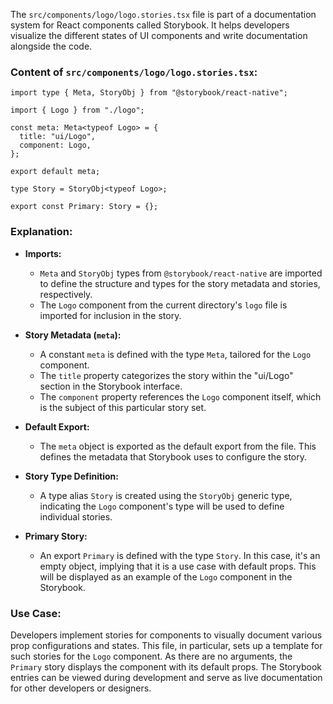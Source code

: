 The `src/components/logo/logo.stories.tsx` file is part of a documentation system for React components called Storybook. It helps developers visualize the different states of UI components and write documentation alongside the code.

### Content of `src/components/logo/logo.stories.tsx`:

```tsx
import type { Meta, StoryObj } from "@storybook/react-native";

import { Logo } from "./logo";

const meta: Meta<typeof Logo> = {
  title: "ui/Logo",
  component: Logo,
};

export default meta;

type Story = StoryObj<typeof Logo>;

export const Primary: Story = {};
```

### Explanation:

- **Imports:**
  - `Meta` and `StoryObj` types from `@storybook/react-native` are imported to define the structure and types for the story metadata and stories, respectively.
  - The `Logo` component from the current directory's `logo` file is imported for inclusion in the story.

- **Story Metadata (`meta`):**
  - A constant `meta` is defined with the type `Meta`, tailored for the `Logo` component.
  - The `title` property categorizes the story within the "ui/Logo" section in the Storybook interface.
  - The `component` property references the `Logo` component itself, which is the subject of this particular story set.

- **Default Export:**
  - The `meta` object is exported as the default export from the file. This defines the metadata that Storybook uses to configure the story.

- **Story Type Definition:**
  - A type alias `Story` is created using the `StoryObj` generic type, indicating the `Logo` component's type will be used to define individual stories.

- **Primary Story:**
  - An export `Primary` is defined with the type `Story`. In this case, it's an empty object, implying that it is a use case with default props. This will be displayed as an example of the `Logo` component in the Storybook.

### Use Case:

Developers implement stories for components to visually document various prop configurations and states. This file, in particular, sets up a template for such stories for the `Logo` component. As there are no arguments, the `Primary` story displays the component with its default props. The Storybook entries can be viewed during development and serve as live documentation for other developers or designers.